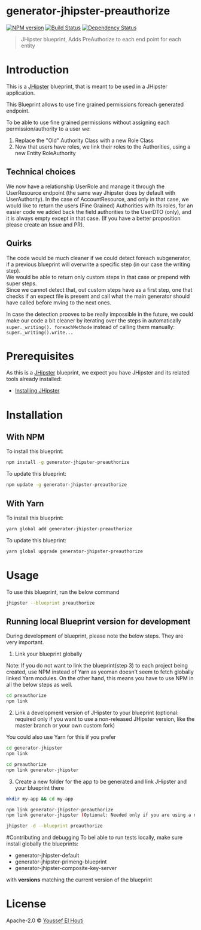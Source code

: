 # generator-jhipster-preauthorize
[![NPM version][npm-image]][npm-url] [![Build Status][travis-image]][travis-url] [![Dependency Status][daviddm-image]][daviddm-url]
> JHipster blueprint, Adds PreAuthorize to each end point for each entity

# Introduction

This is a [JHipster](https://www.jhipster.tech/) blueprint, that is meant to be used in a JHipster application.

This Blueprint allows to use fine grained permissions foreach generated endpoint.

To be able to use fine grained permissions without assigning each permission/authority to a user we:
1. Replace the "Old" Authority Class with a new Role Class
2. Now that users have roles, we link their roles to the Authorities, using a new Entity RoleAuthority

## Technical choices
We now have a relationship UserRole and manage it through the UserResource endpoint (the same way Jhipster does by default with UserAuthority).
In the case of AccountResource, and only in that case, we would like to return the users (Fine Grained) Authorities with its roles, for an easier code we added back the field authorities to the UserDTO (only), and it is always empty except in that case.
(If you have a better proposition please create an Issue and PR).

## Quirks
The code would be much cleaner if we could detect foreach subgenerator, if a previous blueprint will overwrite a specific step (in our case the writing step).  
We would be able to return only custom steps in that case or prepend with super steps.  
Since we cannot detect that, out custom steps have as a first step, one that checks if an expect file is present and call what the main generator should have called before mving to the next ones.

In case the detection prooves to be really impossible in the future, we could make our code a bit cleaner by iterating over the steps in automatically `super._writing(). foreachMethode` instead of calling them manually: `super._writing().write...` 

# Prerequisites

As this is a [JHipster](https://www.jhipster.tech/) blueprint, we expect you have JHipster and its related tools already installed:

- [Installing JHipster](https://www.jhipster.tech/installation/)

# Installation

## With NPM

To install this blueprint:

```bash
npm install -g generator-jhipster-preauthorize
```

To update this blueprint:

```bash
npm update -g generator-jhipster-preauthorize
```

## With Yarn

To install this blueprint:

```bash
yarn global add generator-jhipster-preauthorize
```

To update this blueprint:

```bash
yarn global upgrade generator-jhipster-preauthorize
```

# Usage

To use this blueprint, run the below command

```bash
jhipster --blueprint preauthorize
```


## Running local Blueprint version for development

During development of blueprint, please note the below steps. They are very important.

1. Link your blueprint globally 

Note: If you do not want to link the blueprint(step 3) to each project being created, use NPM instead of Yarn as yeoman doesn't seem to fetch globally linked Yarn modules. On the other hand, this means you have to use NPM in all the below steps as well.

```bash
cd preauthorize
npm link
```

2. Link a development version of JHipster to your blueprint (optional: required only if you want to use a non-released JHipster version, like the master branch or your own custom fork)

You could also use Yarn for this if you prefer

```bash
cd generator-jhipster
npm link

cd preauthorize
npm link generator-jhipster
```

3. Create a new folder for the app to be generated and link JHipster and your blueprint there

```bash
mkdir my-app && cd my-app

npm link generator-jhipster-preauthorize
npm link generator-jhipster (Optional: Needed only if you are using a non-released JHipster version)

jhipster -d --blueprint preauthorize

```

#Contributing and debugging
To bel able to run tests locally, make sure install globally the blueprints:
- generator-jhipster-default
- generator-jhipster-primeng-blueprint
- generator-jhipster-composite-key-server

with **versions** matching the current version of the blueprint 

# License

Apache-2.0 © [Youssef El Houti](https://elhouti.com)


[npm-image]: https://img.shields.io/npm/v/generator-jhipster-preauthorize.svg
[npm-url]: https://npmjs.org/package/generator-jhipster-preauthorize
[travis-image]: https://travis-ci.org/elhoutico/generator-jhipster-preauthorize.svg?branch=master
[travis-url]: https://travis-ci.org/elhoutico/generator-jhipster-preauthorize
[daviddm-image]: https://david-dm.org/elhoutico/generator-jhipster-preauthorize.svg?theme=shields.io
[daviddm-url]: https://david-dm.org/elhoutico/generator-jhipster-preauthorize
